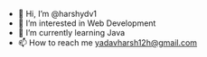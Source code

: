 - 👋 Hi, I’m @harshydv1
- 👀 I’m interested in Web Development 
- 🌱 I’m currently learning Java 
- 📫 How to reach me yadavharsh12h@gmail.com

<!---
harshydv1/harshydv1 is a ✨ special ✨ repository because its `README.md` (this file) appears on your GitHub profile.
You can click the Preview link to take a look at your changes.
--->
